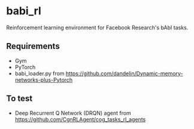 # babi_rl
Reinforcement learning environment for Facebook Research's bAbI tasks.

## Requirements
- Gym
- PyTorch
- babi_loader.py from https://github.com/dandelin/Dynamic-memory-networks-plus-Pytorch

## To test
- Deep Recurrent Q Network (DRQN) agent from https://github.com/CgnRLAgent/cog_tasks_rl_agents
